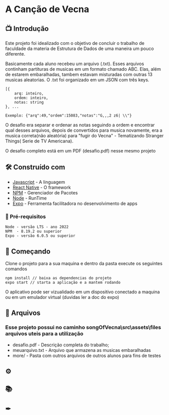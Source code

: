 # A Canção de Vecna 

## 📺 Introdução

Este projeto foi idealizado com o objetivo de concluir o trabalho de faculdade da materia de Estrutura de Dados de uma maneira 
um pouco diferente. 

Basicamente cada aluno recebeu um arquivo (.txt). Esses arquivos continham partituras de musicas em um formato chamado ABC. Elas, além de estarem embaralhadas,
tambem estavam misturadas com outras 13 musicas aleatorias. O .txt foi organizado em um JSON com três keys.
```
[{
    arq: inteiro,
    ordem: inteiro,
    notas: string
}, ...

Exemplo: {"arq":49,"ordem":15083,"notas":"G,,,2 z6| \\"}
```
O desafio era separar e ordenar as notas seguindo a ordem e encontrar qual desses arquivos, depois de convertidos para musica novamente,
era a musica correta(não aleatória) para "fugir do Vecna" - Tematizando Stranger Things( Serie de TV Americana).

O desafio completo está em um PDF (desafio.pdf) nesse mesmo projeto

## 🛠 Construído com

* [Javascript](https://www.javascript.com/) - A linguagem 
* [React Native](https://reactnative.dev/) - O framework 
* [NPM](https://www.npmjs.com/) - Gerenciador de Pacotes
* [Node](https://nodejs.org/en/) - RunTime
* [Expo](https://expo.dev) - Ferramenta facilitadora no desenvolvimento de apps

### 🔧 Pré-requisitos

```
Node - versão LTS - ano 2022
NPM  - 8.19.2 ou superior
Expo - versão 6.0.5 ou superior
```

## 📌 Começando

Clone o projeto para a sua maquina e dentro da pasta execute os seguintes comandos
```
npm install // baixa as dependencias do projeto
expo start // starta a aplicação e a mantem rodando
```
O aplicativo pode ser vizualidado em um dispositivo conectado a maquina ou em um emulador virtual (duvidas ler a doc do expo)

## 📜 Arquivos

### Esse projeto possui no caminho songOfVecna\src\assets\files arquivos uteis para a utilização

* desafio.pdf     - Descrição completa do trabalho;
* meuarquivo.txt  - Arquivo que armazena as musicas embaralhadas
* more/           - Pasta com outros arquivos de outros alunos para fins de testes  

## ⚙
## 📚 
## ✒ 
